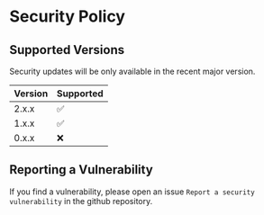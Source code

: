 # Security Policy

## Supported Versions

Security updates will be only available in the recent major version.

| Version | Supported          |
| ------- | ------------------ |
| 2.x.x   | :white_check_mark: |
| 1.x.x   | :white_check_mark: |
| 0.x.x   | :x:                |


## Reporting a Vulnerability

If you find a vulnerability, please open an issue `Report a security vulnerability` in the github repository.
